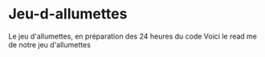 Jeu-d-allumettes
================

Le jeu d'allumettes, en préparation des 24 heures du code
Voici le read me de notre jeu d'allumettes
